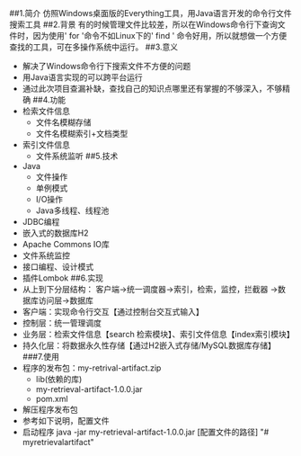 ##1.简介
仿照Windows桌面版的Everything工具，用Java语言开发的命令行文件搜索工具
##2.背景
有的时候管理文件比较差，所以在Windows命令行下查询文件时，因为使用' for '命令不如Linux下的' find '
命令好用，所以就想做一个方便查找的工具，可在多操作系统中运行。
##3.意义
+ 解决了Windows命令行下搜索文件不方便的问题
+ 用Java语言实现的可以跨平台运行
+ 通过此次项目查漏补缺，查找自己的知识点哪里还有掌握的不够深入，不够精确
##4.功能
+ 检索文件信息
   + 文件名模糊存储
   + 文件名模糊索引+文档类型
+ 索引文件信息
   + 文件系统监听
##5.技术
+ Java
   + 文件操作
   + 单例模式
   + I/O操作
   + Java多线程、线程池
+ JDBC编程
+ 嵌入式的数据库H2
+ Apache Commons IO库
+ 文件系统监控
+ 接口编程、设计模式
+ 插件Lombok
##6.实现
+ 从上到下分层结构： 客户端->统一调度器->索引，检索，监控，拦截器
->数据库访问层->数据库
+ 客户端：实现命令行交互【通过控制台交互式输入】
+ 控制层：统一管理调度
+ 业务层：检索文件信息【search 检索模块】、索引文件信息【index索引模块】
+ 持久化层：将数据永久性存储【通过H2嵌入式存储/MySQL数据库存储】
###7.使用
+ 程序的发布包：my-retrival-artifact.zip
    + lib(依赖的库)
    + my-retrieval-artifact-1.0.0.jar
    + pom.xml
+ 解压程序发布包
+ 参考如下说明，配置文件
+ 启动程序 
   java -jar my-retrieval-artifact-1.0.0.jar [配置文件的路径]
   "# myretrievalartifact" 
